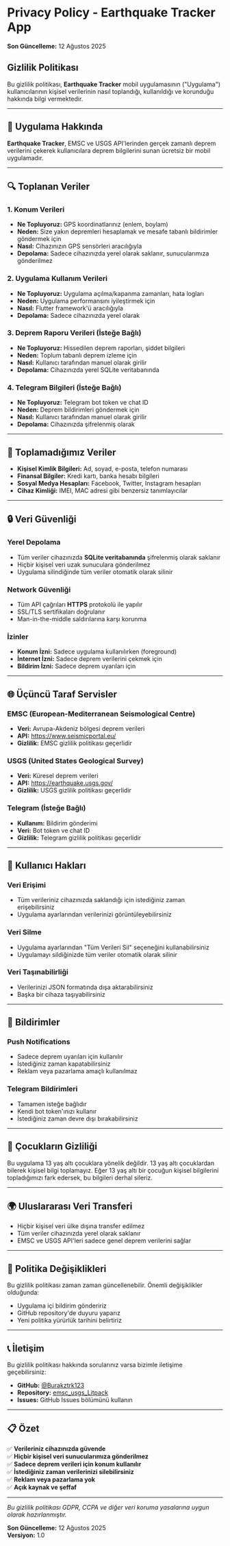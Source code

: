 # Privacy Policy - Earthquake Tracker App

**Son Güncelleme:** 12 Ağustos 2025

## Gizlilik Politikası

Bu gizlilik politikası, **Earthquake Tracker** mobil uygulamasının ("Uygulama") kullanıcılarının kişisel verilerinin nasıl toplandığı, kullanıldığı ve korunduğu hakkında bilgi vermektedir.

---

## 📱 Uygulama Hakkında

**Earthquake Tracker**, EMSC ve USGS API'lerinden gerçek zamanlı deprem verilerini çekerek kullanıcılara deprem bilgilerini sunan ücretsiz bir mobil uygulamadır.

---

## 🔍 Toplanan Veriler

### 1. Konum Verileri
- **Ne Topluyoruz:** GPS koordinatlarınız (enlem, boylam)
- **Neden:** Size yakın depremleri hesaplamak ve mesafe tabanlı bildirimler göndermek için
- **Nasıl:** Cihazınızın GPS sensörleri aracılığıyla
- **Depolama:** Sadece cihazınızda yerel olarak saklanır, sunucularımıza gönderilmez

### 2. Uygulama Kullanım Verileri
- **Ne Topluyoruz:** Uygulama açılma/kapanma zamanları, hata logları
- **Neden:** Uygulama performansını iyileştirmek için
- **Nasıl:** Flutter framework'ü aracılığıyla
- **Depolama:** Sadece cihazınızda yerel olarak

### 3. Deprem Raporu Verileri (İsteğe Bağlı)
- **Ne Topluyoruz:** Hissedilen deprem raporları, şiddet bilgileri
- **Neden:** Toplum tabanlı deprem izleme için
- **Nasıl:** Kullanıcı tarafından manuel olarak girilir
- **Depolama:** Cihazınızda yerel SQLite veritabanında

### 4. Telegram Bilgileri (İsteğe Bağlı)
- **Ne Topluyoruz:** Telegram bot token ve chat ID
- **Neden:** Deprem bildirimleri göndermek için
- **Nasıl:** Kullanıcı tarafından manuel olarak girilir
- **Depolama:** Cihazınızda şifrelenmiş olarak

---

## 🚫 Toplamadığımız Veriler

- **Kişisel Kimlik Bilgileri:** Ad, soyad, e-posta, telefon numarası
- **Finansal Bilgiler:** Kredi kartı, banka hesabı bilgileri
- **Sosyal Medya Hesapları:** Facebook, Twitter, Instagram hesapları
- **Cihaz Kimliği:** IMEI, MAC adresi gibi benzersiz tanımlayıcılar

---

## 🔒 Veri Güvenliği

### Yerel Depolama
- Tüm veriler cihazınızda **SQLite veritabanında** şifrelenmiş olarak saklanır
- Hiçbir kişisel veri uzak sunuculara gönderilmez
- Uygulama silindiğinde tüm veriler otomatik olarak silinir

### Network Güvenliği
- Tüm API çağrıları **HTTPS** protokolü ile yapılır
- SSL/TLS sertifikaları doğrulanır
- Man-in-the-middle saldırılarına karşı korunma

### İzinler
- **Konum İzni:** Sadece uygulama kullanılırken (foreground)
- **İnternet İzni:** Sadece deprem verilerini çekmek için
- **Bildirim İzni:** Sadece deprem uyarıları için

---

## 🌐 Üçüncü Taraf Servisler

### EMSC (European-Mediterranean Seismological Centre)
- **Veri:** Avrupa-Akdeniz bölgesi deprem verileri
- **API:** https://www.seismicportal.eu/
- **Gizlilik:** EMSC gizlilik politikası geçerlidir

### USGS (United States Geological Survey)
- **Veri:** Küresel deprem verileri
- **API:** https://earthquake.usgs.gov/
- **Gizlilik:** USGS gizlilik politikası geçerlidir

### Telegram (İsteğe Bağlı)
- **Kullanım:** Bildirim gönderimi
- **Veri:** Bot token ve chat ID
- **Gizlilik:** Telegram gizlilik politikası geçerlidir

---

## 👤 Kullanıcı Hakları

### Veri Erişimi
- Tüm verileriniz cihazınızda saklandığı için istediğiniz zaman erişebilirsiniz
- Uygulama ayarlarından verilerinizi görüntüleyebilirsiniz

### Veri Silme
- Uygulama ayarlarından "Tüm Verileri Sil" seçeneğini kullanabilirsiniz
- Uygulamayı sildiğinizde tüm veriler otomatik olarak silinir

### Veri Taşınabilirliği
- Verilerinizi JSON formatında dışa aktarabilirsiniz
- Başka bir cihaza taşıyabilirsiniz

---

## 🔔 Bildirimler

### Push Notifications
- Sadece deprem uyarıları için kullanılır
- İstediğiniz zaman kapatabilirsiniz
- Reklam veya pazarlama amaçlı kullanılmaz

### Telegram Bildirimleri
- Tamamen isteğe bağlıdır
- Kendi bot token'ınızı kullanır
- İstediğiniz zaman devre dışı bırakabilirsiniz

---

## 👶 Çocukların Gizliliği

Bu uygulama 13 yaş altı çocuklara yönelik değildir. 13 yaş altı çocuklardan bilerek kişisel bilgi toplamayız. Eğer 13 yaş altı bir çocuğun kişisel bilgilerini topladığımızı fark edersek, bu bilgileri derhal sileriz.

---

## 🌍 Uluslararası Veri Transferi

- Hiçbir kişisel veri ülke dışına transfer edilmez
- Tüm veriler cihazınızda yerel olarak saklanır
- EMSC ve USGS API'leri sadece genel deprem verilerini sağlar

---

## 📝 Politika Değişiklikleri

Bu gizlilik politikası zaman zaman güncellenebilir. Önemli değişiklikler olduğunda:
- Uygulama içi bildirim göndeririz
- GitHub repository'de duyuru yaparız
- Yeni politika yürürlük tarihini belirtiriz

---

## 📞 İletişim

Bu gizlilik politikası hakkında sorularınız varsa bizimle iletişime geçebilirsiniz:

- **GitHub:** [@Burakztrk123](https://github.com/Burakztrk123)
- **Repository:** [emsc_usgs_Litpack](https://github.com/Burakztrk123/emsc_usgs_Litpack)
- **Issues:** GitHub Issues bölümünü kullanın

---

## 📋 Özet

✅ **Verileriniz cihazınızda güvende**  
✅ **Hiçbir kişisel veri sunucularımıza gönderilmez**  
✅ **Sadece deprem verileri için konum kullanılır**  
✅ **İstediğiniz zaman verilerinizi silebilirsiniz**  
✅ **Reklam veya pazarlama yok**  
✅ **Açık kaynak ve şeffaf**  

---

*Bu gizlilik politikası GDPR, CCPA ve diğer veri koruma yasalarına uygun olarak hazırlanmıştır.*

**Son Güncelleme:** 12 Ağustos 2025  
**Versiyon:** 1.0
